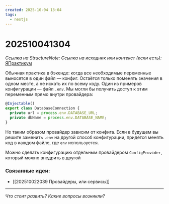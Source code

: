 ```yaml
---
created: 2025-10-04 13:04
tags:
  - nestjs
---
```

# 202510041304
*Ссылка на StructureNote:* 
*Ссылка на исходник или контекст (если есть):* [ЯПрактикум](https://practicum.yandex.ru/learn/backend-nodejs/courses/a4214ab0-2146-4152-b90e-651bf4c7ca5e/sprints/564244/topics/1df920a3-5c6a-4fcd-884c-0f66136c2b56/lessons/92cb7709-dd04-4796-a045-a4759a2f51e6/)


Обычная практика в бэкенде: когда все необходимые переменные выносятся в один файл — конфиг. Остаётся только поменять значения в одном месте, а не искать их по всему коду.
Один из примеров конфигурации — файл `.env`. 
Мы могли бы получить доступ к этим переменным прямо внутри провайдера:
```ts
@Injectable()
export class DatabaseConnection {
  private url = process.env.DATABASE_URL;
  private dbName = process.env.DATABASE_NAME;
}
```
Но таким образом провайдер зависим от конфига. Если в будущем вы решите заменить `.env` на другой способ конфигурации, придётся менять код в каждом файле, где `env` используется.

Можно сделать конфигурацию отдельным провайдером `ConfigProvider`, который можно внедрить в другой 
### Связанные идеи:
* [[202510022039 Провайдеры, или сервисы]]
---

*Что стоит развить? Какие вопросы возникли?*